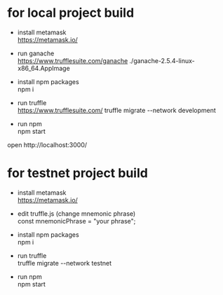 # for local project build

- install metamask  
	https://metamask.io/
- run ganache  
https://www.trufflesuite.com/ganache
	./ganache-2.5.4-linux-x86_64.AppImage

- install npm packages  
	npm i	
	
- run truffle  
	https://www.trufflesuite.com/
	truffle migrate --network development
 
 - run npm  
	npm start
 
 open http://localhost:3000/
 
# for testnet project build

- install metamask  
	https://metamask.io/
	
- edit truffle.js (change mnemonic phrase)  
	const mnemonicPhrase = "your phrase";

- install npm packages  
	npm i	
- run truffle  
 	truffle migrate --network testnet

- run npm  
 	npm start
